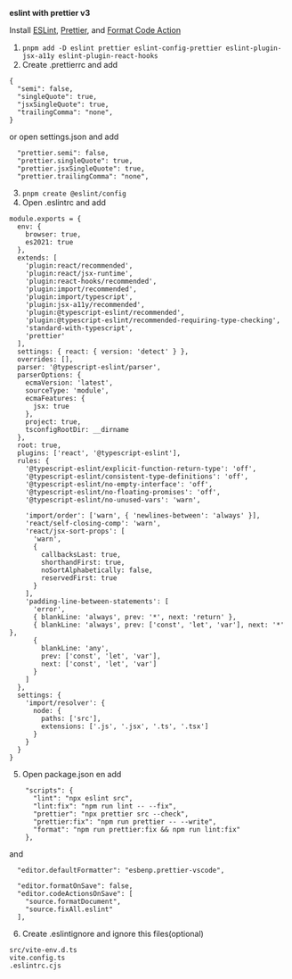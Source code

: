 **eslint with prettier v3**

Install [ESLint](https://marketplace.visualstudio.com/items?itemName=dbaeumer.vscode-eslint), [Prettier](https://marketplace.visualstudio.com/items?itemName=esbenp.prettier-vscode), and [Format Code Action](https://marketplace.visualstudio.com/items?itemName=rohit-gohri.format-code-action&ssr=false#review-details)

1. `pnpm add -D eslint prettier eslint-config-prettier eslint-plugin-jsx-a11y eslint-plugin-react-hooks`
2. Create .prettierrc and add

```
{
  "semi": false,
  "singleQuote": true,
  "jsxSingleQuote": true,
  "trailingComma": "none",
}
```

or open settings.json and add

```
  "prettier.semi": false,
  "prettier.singleQuote": true,
  "prettier.jsxSingleQuote": true,
  "prettier.trailingComma": "none",
```

3. `pnpm create @eslint/config`
4. Open .eslintrc and add

```
module.exports = {
  env: {
    browser: true,
    es2021: true
  },
  extends: [
    'plugin:react/recommended',
    'plugin:react/jsx-runtime',
    'plugin:react-hooks/recommended',
    'plugin:import/recommended',
    'plugin:import/typescript',
    'plugin:jsx-a11y/recommended',
    'plugin:@typescript-eslint/recommended',
    'plugin:@typescript-eslint/recommended-requiring-type-checking',
    'standard-with-typescript',
    'prettier'
  ],
  settings: { react: { version: 'detect' } },
  overrides: [],
  parser: '@typescript-eslint/parser',
  parserOptions: {
    ecmaVersion: 'latest',
    sourceType: 'module',
    ecmaFeatures: {
      jsx: true
    },
    project: true,
    tsconfigRootDir: __dirname
  },
  root: true,
  plugins: ['react', '@typescript-eslint'],
  rules: {
    '@typescript-eslint/explicit-function-return-type': 'off',
    '@typescript-eslint/consistent-type-definitions': 'off',
    '@typescript-eslint/no-empty-interface': 'off',
    '@typescript-eslint/no-floating-promises': 'off',
    '@typescript-eslint/no-unused-vars': 'warn',

    'import/order': ['warn', { 'newlines-between': 'always' }],
    'react/self-closing-comp': 'warn',
    'react/jsx-sort-props': [
      'warn',
      {
        callbacksLast: true,
        shorthandFirst: true,
        noSortAlphabetically: false,
        reservedFirst: true
      }
    ],
    'padding-line-between-statements': [
      'error',
      { blankLine: 'always', prev: '*', next: 'return' },
      { blankLine: 'always', prev: ['const', 'let', 'var'], next: '*' },
      {
        blankLine: 'any',
        prev: ['const', 'let', 'var'],
        next: ['const', 'let', 'var']
      }
    ]
  },
  settings: {
    'import/resolver': {
      node: {
        paths: ['src'],
        extensions: ['.js', '.jsx', '.ts', '.tsx']
      }
    }
  }
}

```

5. Open package.json en add

```
    "scripts": {
      "lint": "npx eslint src",
      "lint:fix": "npm run lint -- --fix",
      "prettier": "npx prettier src --check",
      "prettier:fix": "npm run prettier -- --write",
      "format": "npm run prettier:fix && npm run lint:fix"
    },
```

and

```
  "editor.defaultFormatter": "esbenp.prettier-vscode",

  "editor.formatOnSave": false,
  "editor.codeActionsOnSave": [
    "source.formatDocument",
    "source.fixAll.eslint"
  ],
```

6. Create .eslintignore and ignore this files(optional)

```
src/vite-env.d.ts
vite.config.ts
.eslintrc.cjs
```

